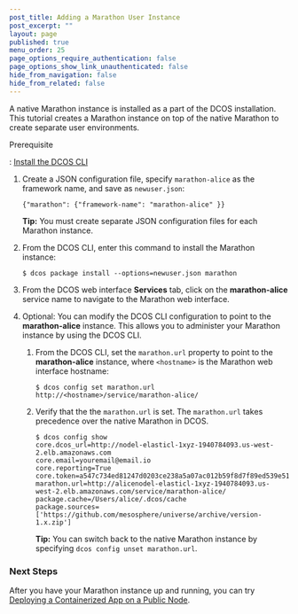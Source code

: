 ```yaml
---
post_title: Adding a Marathon User Instance
post_excerpt: ""
layout: page
published: true
menu_order: 25
page_options_require_authentication: false
page_options_show_link_unauthenticated: false
hide_from_navigation: false
hide_from_related: false
---
```

A native Marathon instance is installed as a part of the DCOS installation. This tutorial creates a Marathon instance on top of the native Marathon to create separate user environments.

Prerequisite

:   [Install the DCOS CLI][1]

1.  Create a JSON configuration file, specify `marathon-alice` as the framework name, and save as `newuser.json`:
    
        {"marathon": {"framework-name": "marathon-alice" }}
        
    
    **Tip:** You must create separate JSON configuration files for each Marathon instance.

2.  From the DCOS CLI, enter this command to install the Marathon instance:
    
        $ dcos package install --options=newuser.json marathon
        

3.  From the DCOS web interface **Services** tab, click on the **marathon-alice** service name to navigate to the Marathon web interface.

4.  Optional: You can modify the DCOS CLI configuration to point to the **marathon-alice** instance. This allows you to administer your Marathon instance by using the DCOS CLI.
    
    1.  From the DCOS CLI, set the `marathon.url` property to point to the **marathon-alice** instance, where `<hostname>` is the Marathon web interface hostname:
        
            $ dcos config set marathon.url http://<hostname>/service/marathon-alice/
            
    
    2.  Verify that the the `marathon.url` is set. The `marathon.url` takes precedence over the native Marathon in DCOS.
        
            $ dcos config show
            core.dcos_url=http://nodel-elasticl-1xyz-1940784093.us-west-2.elb.amazonaws.com
            core.email=youremail@email.io
            core.reporting=True
            core.token=a547c734ed81247d0203ce238a5a07ac012b59f8d7f89ed539e5110557548152
            marathon.url=http://alicenodel-elasticl-1xyz-1940784093.us-west-2.elb.amazonaws.com/service/marathon-alice/
            package.cache=/Users/alice/.dcos/cache
            package.sources=['https://github.com/mesosphere/universe/archive/version-1.x.zip']
            
        
        **Tip:** You can switch back to the native Marathon instance by specifying `dcos config unset marathon.url`.

### Next Steps

After you have your Marathon instance up and running, you can try [Deploying a Containerized App on a Public Node][2].

 [1]: /install/cli/
 [2]: ../getting-started/tutorials/deploy-containerized-app/